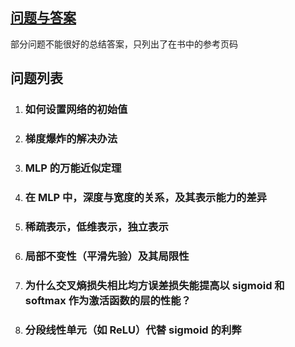 ## [问题与答案](./QA.md)

部分问题不能很好的总结答案，只列出了在书中的参考页码

## 问题列表

1. ### 如何设置网络的初始值

2. ### 梯度爆炸的解决办法

3. ### MLP 的万能近似定理

4. ### 在 MLP 中，深度与宽度的关系，及其表示能力的差异

5. ### 稀疏表示，低维表示，独立表示

6. ### 局部不变性（平滑先验）及其局限性

7. ### 为什么交叉熵损失相比均方误差损失能提高以 sigmoid 和 softmax 作为激活函数的层的性能？

8. ### 分段线性单元（如 ReLU）代替 sigmoid 的利弊